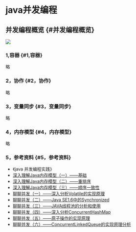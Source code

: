 # java并发编程

## 并发编程概览 {#并发编程概览}

[![](http://sqtds.github.io/img/2015/并发编程.png)](http://sqtds.github.io/img/2015/并发编程.png)

### 1,容器 {#1,容器}

略

### 2，协作 {#2，协作}

略

### 3，变量同步 {#3，变量同步}

略

### 4，内存模型 {#4，内存模型}

略

### 5，参考资料 {#5，参考资料}

* 《java 并发编程实践》
* [深入理解Java内存模型（一）——基础](http://www.infoq.com/cn/articles/java-memory-model-1?utm_source=infoq&utm_medium=related_content_link&utm_campaign=relatedContent_articles_clk)
* [深入理解Java内存模型（二）——重排序](http://www.infoq.com/cn/articles/java-memory-model-2?utm_source=infoq&utm_medium=related_content_link&utm_campaign=relatedContent_articles_clk)
* [深入理解Java内存模型（三）——顺序一致性](http://www.infoq.com/cn/articles/java-memory-model-3?utm_source=infoq&utm_medium=related_content_link&utm_campaign=relatedContent_articles_clk)
* [聊聊并发（一）——深入分析Volatile的实现原理](http://www.infoq.com/cn/articles/ftf-java-volatile?utm_source=infoq&utm_medium=related_content_link&utm_campaign=relatedContent_articles_clk)
* [聊聊并发（二）——Java SE1.6中的Synchronized](http://www.infoq.com/cn/articles/java-se-16-synchronized)
* [聊聊并发（三）——JAVA线程池的分析和使用](http://www.infoq.com/cn/articles/java-threadPool)
* [聊聊并发（四）——深入分析ConcurrentHashMap](http://www.infoq.com/cn/articles/ConcurrentHashMap?utm_source=infoq&utm_medium=related_content_link&utm_campaign=relatedContent_articles_clk)
* [聊聊并发（五）——原子操作的实现原理](http://www.infoq.com/cn/articles/atomic-operation?utm_source=infoq&utm_medium=related_content_link&utm_campaign=relatedContent_articles_clk)
* [聊聊并发（六）——ConcurrentLinkedQueue的实现原理分析](http://www.infoq.com/cn/articles/ConcurrentLinkedQueue?utm_source=infoq&utm_medium=related_content_link&utm_campaign=relatedContent_articles_clk)



